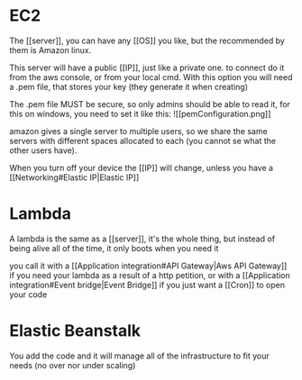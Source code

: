 # EC2
The [[server]], you can have any [[OS]] you like, but the recommended by them is Amazon linux.

This server will have a public [[IP]], just like a private one. to connect do it from the aws console, or from your local cmd. With this option you will need a .pem file, that stores your key (they generate it when creating)

The .pem file MUST be secure, so only admins should be able to read it, for this on windows, you need to set it like this:
![[pemConfiguration.png]]

amazon gives a single server to multiple users, so we share the same servers with different spaces allocated to each (you cannot se what the other users have).


When you turn off your device the [[IP]] will change, unless you have a [[Networking#Elastic IP|Elastic IP]]

# Lambda
A lambda is the same as a [[server]], it's the whole thing, but instead of being alive all of the time, it only boots when you need it

you call it with a [[Application integration#API Gateway|Aws API Gateway]] if you need your lambda as a result of a http petition, or with a [[Application integration#Event bridge|Event Bridge]] if you just want a [[Cron]] to open your code

# Elastic Beanstalk
You add the code and it will manage all of the infrastructure to fit your needs (no over nor under scaling)
